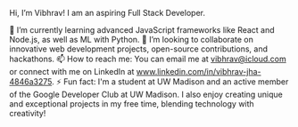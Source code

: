 Hi, I’m Vibhrav!
I am an aspiring Full Stack Developer.

🌱 I’m currently learning advanced JavaScript frameworks like React and Node.js, as well as ML with Python.
💞️ I’m looking to collaborate on innovative web development projects, open-source contributions, and hackathons.
📫 How to reach me: You can email me at vibhrav@icloud.com or connect with me on LinkedIn at www.linkedin.com/in/vibhrav-jha-4846a3275.
⚡ Fun fact: I'm a student at UW Madison and an active member of the Google Developer Club at UW Madison. 
I also enjoy creating unique and exceptional projects in my free time, blending technology with creativity!

<!---
V1R4V/V1R4V is a ✨ special ✨ repository because its `README.md` (this file) appears on your GitHub profile.
You can click the Preview link to take a look at your changes.
--->
